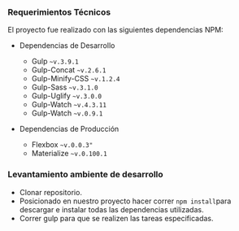 ### Requerimientos Técnicos

El proyecto fue realizado con las siguientes dependencias NPM:

+ Dependencias de Desarrollo 
  - Gulp `~v.3.9.1`
  - Gulp-Concat `~v.2.6.1`
  - Gulp-Minify-CSS `~v.1.2.4`
  - Gulp-Sass `~v.3.1.0`
  - Gulp-Uglify `~v.3.0.0`
  - Gulp-Watch `~v.4.3.11`
  - Gulp-Watch `~v.0.9.1`
  
+ Dependencias de Producción 
  - Flexbox `~v.0.0.3"`
  - Materialize `~v.0.100.1`

### Levantamiento ambiente de desarrollo

+ Clonar repositorio.
+ Posicionado en nuestro proyecto hacer correr `npm install`para descargar e instalar todas las dependencias utilizadas.
+ Correr gulp para que se realizen las tareas especificadas.


